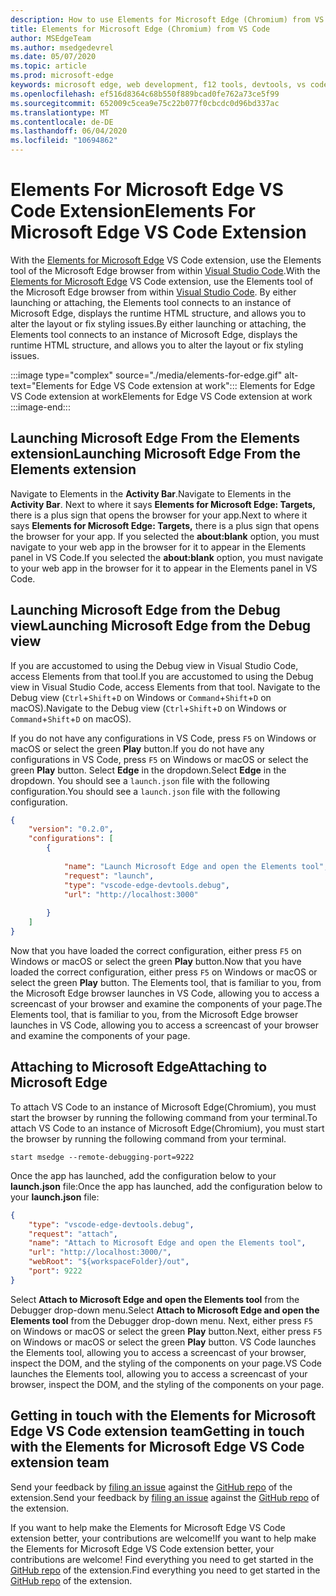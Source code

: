 ```yaml
---
description: How to use Elements for Microsoft Edge (Chromium) from VS Code
title: Elements for Microsoft Edge (Chromium) from VS Code
author: MSEdgeTeam
ms.author: msedgedevrel
ms.date: 05/07/2020
ms.topic: article
ms.prod: microsoft-edge
keywords: microsoft edge, web development, f12 tools, devtools, vs code, visual studio code, elements
ms.openlocfilehash: ef516d8364c68b550f889bcad0fe762a73ce5f99
ms.sourcegitcommit: 652009c5cea9e75c22b077f0cbcdc0d96bd337ac
ms.translationtype: MT
ms.contentlocale: de-DE
ms.lasthandoff: 06/04/2020
ms.locfileid: "10694862"
---
```

# <span data-ttu-id="94a5f-104">Elements For Microsoft Edge VS Code Extension</span><span class="sxs-lookup"><span data-stu-id="94a5f-104">Elements For Microsoft Edge VS Code Extension</span></span>  

<span data-ttu-id="94a5f-105">With the [Elements for Microsoft Edge][VisualstudioMarketplaceElementsMicrosoftEdgeChromium] VS Code extension, use the Elements tool of the Microsoft Edge browser from within [Visual Studio Code][VisualstudioCode].</span><span class="sxs-lookup"><span data-stu-id="94a5f-105">With the [Elements for Microsoft Edge][VisualstudioMarketplaceElementsMicrosoftEdgeChromium] VS Code extension, use the Elements tool of the Microsoft Edge browser from within [Visual Studio Code][VisualstudioCode].</span></span>  <span data-ttu-id="94a5f-106">By either launching or attaching, the Elements tool connects to an instance of Microsoft Edge, displays the runtime HTML structure, and allows you to alter the layout or fix styling issues.</span><span class="sxs-lookup"><span data-stu-id="94a5f-106">By either launching or attaching, the Elements tool connects to an instance of Microsoft Edge, displays the runtime HTML structure, and allows you to alter the layout or fix styling issues.</span></span>  

:::image type="complex" source="./media/elements-for-edge.gif" alt-text="Elements for Edge VS Code extension at work":::
   <span data-ttu-id="94a5f-108">Elements for Edge VS Code extension at work</span><span class="sxs-lookup"><span data-stu-id="94a5f-108">Elements for Edge VS Code extension at work</span></span>  
:::image-end:::

<!--![Elements for Edge VS Code extension at work][ImageGifElementsEdge]  -->  

## <span data-ttu-id="94a5f-109">Launching Microsoft Edge From the Elements extension</span><span class="sxs-lookup"><span data-stu-id="94a5f-109">Launching Microsoft Edge From the Elements extension</span></span>  

<span data-ttu-id="94a5f-110">Navigate to Elements in the **Activity Bar**.</span><span class="sxs-lookup"><span data-stu-id="94a5f-110">Navigate to Elements in the **Activity Bar**.</span></span>  <span data-ttu-id="94a5f-111">Next to where it says **Elements for Microsoft Edge: Targets,** there is a plus sign that opens the browser for your app.</span><span class="sxs-lookup"><span data-stu-id="94a5f-111">Next to where it says **Elements for Microsoft Edge: Targets,** there is a plus sign that opens the browser for your app.</span></span>  <span data-ttu-id="94a5f-112">If you selected the **about:blank** option, you must navigate to your web app in the browser for it to appear in the Elements panel in VS Code.</span><span class="sxs-lookup"><span data-stu-id="94a5f-112">If you selected the **about:blank** option, you must navigate to your web app in the browser for it to appear in the Elements panel in VS Code.</span></span>  

## <span data-ttu-id="94a5f-113">Launching Microsoft Edge from the Debug view</span><span class="sxs-lookup"><span data-stu-id="94a5f-113">Launching Microsoft Edge from the Debug view</span></span>  

<span data-ttu-id="94a5f-114">If you are accustomed to using the Debug view in Visual Studio Code, access Elements from that tool.</span><span class="sxs-lookup"><span data-stu-id="94a5f-114">If you are accustomed to using the Debug view in Visual Studio Code, access Elements from that tool.</span></span>  <span data-ttu-id="94a5f-115">Navigate to the Debug view \(`Ctrl`+`Shift`+`D` on Windows or `Command`+`Shift`+`D` on macOS\).</span><span class="sxs-lookup"><span data-stu-id="94a5f-115">Navigate to the Debug view \(`Ctrl`+`Shift`+`D` on Windows or `Command`+`Shift`+`D` on macOS\).</span></span>  

<span data-ttu-id="94a5f-116">If you do not have any configurations in VS Code, press `F5` on Windows or macOS or select the green **Play** button.</span><span class="sxs-lookup"><span data-stu-id="94a5f-116">If you do not have any configurations in VS Code, press `F5` on Windows or macOS or select the green **Play** button.</span></span> <span data-ttu-id="94a5f-117">Select **Edge** in the dropdown.</span><span class="sxs-lookup"><span data-stu-id="94a5f-117">Select **Edge** in the dropdown.</span></span> <span data-ttu-id="94a5f-118">You should see a `launch.json` file with the following configuration.</span><span class="sxs-lookup"><span data-stu-id="94a5f-118">You should see a `launch.json` file with the following configuration.</span></span>  

```json
{
    "version": "0.2.0",
    "configurations": [
        {
            
            "name": "Launch Microsoft Edge and open the Elements tool",
            "request": "launch",
            "type": "vscode-edge-devtools.debug",
            "url": "http://localhost:3000"
        
        }
    ]
}
```  

<span data-ttu-id="94a5f-119">Now that you have loaded the correct configuration, either press `F5` on Windows or macOS or select the green **Play** button.</span><span class="sxs-lookup"><span data-stu-id="94a5f-119">Now that you have loaded the correct configuration, either press `F5` on Windows or macOS or select the green **Play** button.</span></span> <span data-ttu-id="94a5f-120">The Elements tool, that is familiar to you, from the Microsoft Edge browser launches in VS Code, allowing you to access a screencast of your browser and examine the components of your page.</span><span class="sxs-lookup"><span data-stu-id="94a5f-120">The Elements tool, that is familiar to you, from the Microsoft Edge browser launches in VS Code, allowing you to access a screencast of your browser and examine the components of your page.</span></span>  

## <span data-ttu-id="94a5f-121">Attaching to Microsoft Edge</span><span class="sxs-lookup"><span data-stu-id="94a5f-121">Attaching to Microsoft Edge</span></span>  

<span data-ttu-id="94a5f-122">To attach VS Code to an instance of Microsoft Edge\(Chromium\), you must start the browser by running the following command from your terminal.</span><span class="sxs-lookup"><span data-stu-id="94a5f-122">To attach VS Code to an instance of Microsoft Edge\(Chromium\), you must start the browser by running the following command from your terminal.</span></span>  

`start msedge --remote-debugging-port=9222`  

<span data-ttu-id="94a5f-123">Once the app has launched, add the configuration below to your **launch.json** file:</span><span class="sxs-lookup"><span data-stu-id="94a5f-123">Once the app has launched, add the configuration below to your **launch.json** file:</span></span>  

```json
{
    "type": "vscode-edge-devtools.debug",
    "request": "attach",
    "name": "Attach to Microsoft Edge and open the Elements tool",
    "url": "http://localhost:3000/",
    "webRoot": "${workspaceFolder}/out",
    "port": 9222
}
```  

<span data-ttu-id="94a5f-124">Select **Attach to Microsoft Edge and open the Elements tool** from the Debugger drop-down menu.</span><span class="sxs-lookup"><span data-stu-id="94a5f-124">Select **Attach to Microsoft Edge and open the Elements tool** from the Debugger drop-down menu.</span></span>  <span data-ttu-id="94a5f-125">Next, either press `F5` on Windows or macOS or select the green **Play** button.</span><span class="sxs-lookup"><span data-stu-id="94a5f-125">Next, either press `F5` on Windows or macOS or select the green **Play** button.</span></span>  <span data-ttu-id="94a5f-126">VS Code launches the Elements tool, allowing you to access a screencast of your browser, inspect the DOM, and the styling of the components on your page.</span><span class="sxs-lookup"><span data-stu-id="94a5f-126">VS Code launches the Elements tool, allowing you to access a screencast of your browser, inspect the DOM, and the styling of the components on your page.</span></span>  

## <span data-ttu-id="94a5f-127">Getting in touch with the Elements for Microsoft Edge VS Code extension team</span><span class="sxs-lookup"><span data-stu-id="94a5f-127">Getting in touch with the Elements for Microsoft Edge VS Code extension team</span></span>  

<span data-ttu-id="94a5f-128">Send your feedback by [filing an issue][GithubMicrosoftVscodeEdgeDevtoolsNewIssue] against the [GitHub repo][GithubMicrosoftVscodeEdgeDevtools] of the extension.</span><span class="sxs-lookup"><span data-stu-id="94a5f-128">Send your feedback by [filing an issue][GithubMicrosoftVscodeEdgeDevtoolsNewIssue] against the [GitHub repo][GithubMicrosoftVscodeEdgeDevtools] of the extension.</span></span>  

<span data-ttu-id="94a5f-129">If you want to help make the Elements for Microsoft Edge VS Code extension better, your contributions are welcome!</span><span class="sxs-lookup"><span data-stu-id="94a5f-129">If you want to help make the Elements for Microsoft Edge VS Code extension better, your contributions are welcome!</span></span>  <span data-ttu-id="94a5f-130">Find everything you need to get started in the [GitHub repo][GithubMicrosoftVscodeEdgeDevtools] of the extension.</span><span class="sxs-lookup"><span data-stu-id="94a5f-130">Find everything you need to get started in the [GitHub repo][GithubMicrosoftVscodeEdgeDevtools] of the extension.</span></span>  

<!-- image links -->  

<!--[ImageGifElementsEdge]: ./media/elements-for-edge.gif "Elements for Edge VS Code extension in action"  -->  
[ImagePngElementsEdge]: ./media/elements-for-edge.png "Elements for Edge VS Code extension in action"  

<!--links -->  

[VscodeElementsEdge]: ./elements-for-edge.md "Elements For Microsoft Edge VS Code Extension | Microsoft Docs"  

[VisualstudioCode]: https://code.visualstudio.com "Visual Studio Code"  
[VisualStudioCodeDocs]: https://code.visualstudio.com/Docs "Documentation | Visual Studio Code"   

[GithubMicrosoftVscodeEdgeDevtools]: https://github.com/Microsoft/vscode-edge-devtools "microsoft/vscode-edge-devtools | GitHub"  
[GithubMicrosoftVscodeEdgeDevtoolsNewIssue]: https://github.com/Microsoft/vscode-edge-devtools/issues/new "New Issue - microsoft/vscode-edge-devtools | GitHub"

[VisualstudioMarketplaceElementsMicrosoftEdgeChromium]: https://marketplace.visualstudio.com/items?itemName=ms-edgedevtools.vscode-edge-devtools "Elements for Microsoft Edge (Chromium) | Visual Studio Marketplace"  
